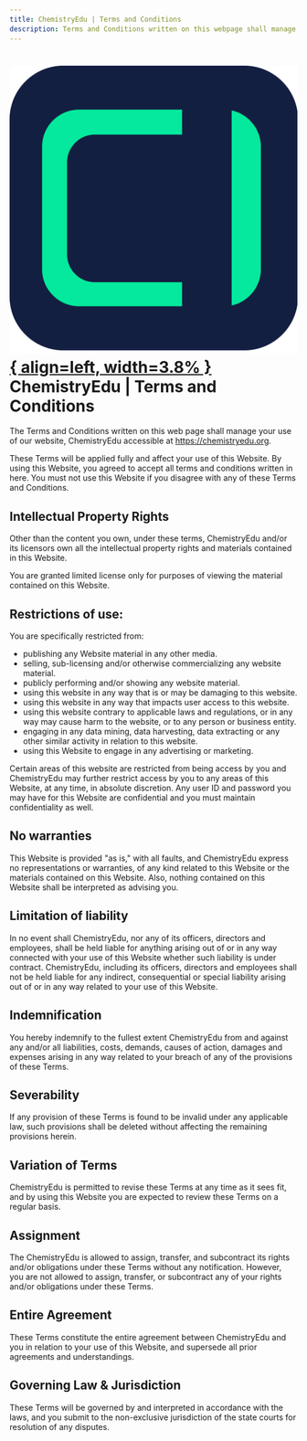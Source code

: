 ```yaml
---
title: ChemistryEdu | Terms and Conditions
description: Terms and Conditions written on this webpage shall manage your use on our website, ChemistryEdu accessible at chemistryedu.org.
---
```


# [![ChemistryEdu Logo](../images/favicon.svg){ align=left, width=3.8% }](../index.md)  ChemistryEdu | Terms and Conditions

The Terms and Conditions written on this web page shall manage your use of our website, ChemistryEdu accessible at https://chemistryedu.org.

These Terms will be applied fully and affect your use of this Website. By using this Website, you agreed to accept all terms and conditions written in here. You must not use this Website if you disagree with any of these Terms and Conditions.

## Intellectual Property Rights

Other than the content you own, under these terms, ChemistryEdu and/or its licensors own all the intellectual property rights and materials contained in this Website.

You are granted limited license only for purposes of viewing the material contained on this Website.

## Restrictions of use:

You are specifically restricted from:

* publishing any Website material in any other media.
* selling, sub-licensing and/or otherwise commercializing any website material.
* publicly performing and/or showing any website material.
* using this website in any way that is or may be damaging to this website.
* using this website in any way that impacts user access to this website.
* using this website contrary to applicable laws and regulations, or in any way may cause harm to the website, or to any person or business entity.
* engaging in any data mining, data harvesting, data extracting or any other similar activity in relation to this website.
* using this Website to engage in any advertising or marketing.

Certain areas of this website are restricted from being access by you and ChemistryEdu may further restrict access by you to any areas of this Website, at any time, in absolute discretion. Any user ID and password you may have for this Website are confidential and you must maintain confidentiality as well.

## No warranties

This Website is provided "as is," with all faults, and ChemistryEdu express no representations or warranties, of any kind related to this Website or the materials contained on this Website. Also, nothing contained on this Website shall be interpreted as advising you.

## Limitation of liability

In no event shall ChemistryEdu, nor any of its officers, directors and employees, shall be held liable for anything arising out of or in any way connected with your use of this Website whether such liability is under contract. ChemistryEdu, including its officers, directors and employees shall not be held liable for any indirect, consequential or special liability arising out of or in any way related to your use of this Website.

## Indemnification

You hereby indemnify to the fullest extent ChemistryEdu from and against any and/or all liabilities, costs, demands, causes of action, damages and expenses arising in any way related to your breach of any of the provisions of these Terms.

## Severability

If any provision of these Terms is found to be invalid under any applicable law, such provisions shall be deleted without affecting the remaining provisions herein.

## Variation of Terms

ChemistryEdu is permitted to revise these Terms at any time as it sees fit, and by using this Website you are expected to review these Terms on a regular basis.

## Assignment

The ChemistryEdu is allowed to assign, transfer, and subcontract its rights and/or obligations under these Terms without any notification. However, you are not allowed to assign, transfer, or subcontract any of your rights and/or obligations under these Terms.

## Entire Agreement

These Terms constitute the entire agreement between ChemistryEdu and you in relation to your use of this Website, and supersede all prior agreements and understandings.

## Governing Law & Jurisdiction

These Terms will be governed by and interpreted in accordance with the laws, and you submit to the non-exclusive jurisdiction of the state courts for resolution of any disputes.


